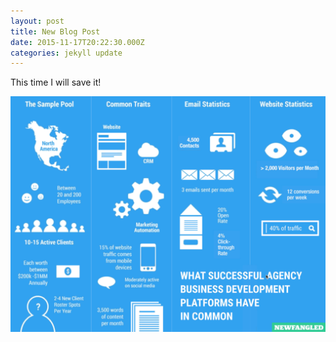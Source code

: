 ```yaml
---
layout: post
title: New Blog Post
date: 2015-11-17T20:22:30.000Z
categories: jekyll update
---
```


This time I will save it!

![](/uploads/versions/screen-shot-2015-11-18-at-9.26.35-am---x----1196-895x---.png)